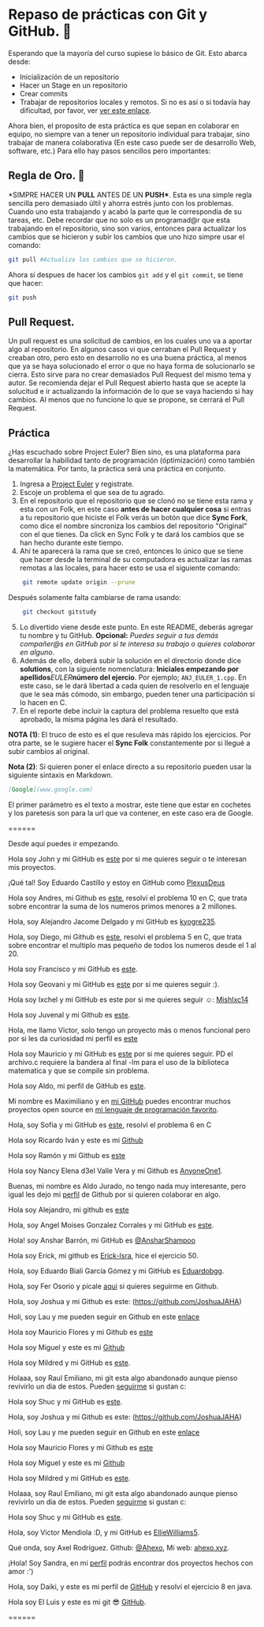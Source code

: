 # Repaso de prácticas con Git y GitHub. 📖

Esperando que la mayoría del curso supiese lo básico de Git. Esto abarca desde:

- Inicialización de un repositorio
- Hacer un Stage en un repositorio
- Crear commits
- Trabajar de repositorios locales y remotos.
  Si no es así o si todavía hay dificultad, por favor, ver [ver este enlace](https://git-scm.com/docs).

Ahora bien, el proposito de esta práctica es que sepan en colaborar en equipo, no siempre van a tener un repositorio individual para trabajar, sino trabajar de manera colaborativa (En este caso puede ser de desarrollo Web, software, etc.) Para ello hay pasos sencillos pero importantes:

## Regla de Oro. 🥇

\*SIMPRE HACER UN **PULL** ANTES DE UN **PUSH\***.
Esta es una simple regla sencilla pero demasiado últil y ahorra estrés junto con los problemas.
Cuando uno esta trabajando y acabó la parte que le correspondía de su tareas, etc. Debe recordar que no solo es un programad@r que esta trabajando en el repositorio, sino son varios, entonces para actualizar los cambios que se hicieron y subir los cambios que uno hizo simpre usar el comando:

```bash
git pull #Actualiza los cambios que se hicieron.
```

Ahora sí despues de hacer los cambios `git add` y el `git commit`, se tiene que hacer:

```bash
git push
```

## Pull Request.

Un pull request es una solicitud de cambios, en los cuales uno va a aportar algo al repositorio. En algunos casos vi que cerraban el Pull Request y creaban otro, pero esto en desarrollo no es una buena práctica, al menos que ya se haya solucionado el error o que no haya forma de solucionarlo se cierra. Esto sirve para no crear demasiados Pull Request del mismo tema y autor. Se recomienda dejar el Pull Request abierto hasta que se acepte la solucitud e ir actualizando la información de lo que se vaya haciendo si hay cambios. Al menos que no funcione lo que se propone, se cerrará el Pull Request.

## Práctica

¿Has escuchado sobre Project Euler? Bien sino, es una plataforma para desarrollar la habilidad tanto de programación (óptimización) como también la matemática.
Por tanto, la práctica será una práctica en conjunto.

1. Ingresa a [Project Euler](https://projecteuler.net/) y registrate.
2. Escoje un problema el que sea de tu agrado.
3. En el repositorio que el repositorio que se clonó no se tiene esta rama y esta con un Folk, en este caso **antes de hacer cualquier cosa** si entras a tu repositorio que hiciste el Folk verás un botón que dice **Sync Fork**, como dice el nombre sincroniza los cambios del repositorio "Original" con el que tienes. Da click en Sync Folk y te dará los cambios que se han hecho durante este tiempo.
4. Ahí te aparecerá la rama que se creó, entonces lo único que se tiene que hacer desde la terminal de su computadora es actualizar las ramas remotas a las locales, para hacer esto se usa el siguiente comando:

```bash
    git remote update origin --prune
```

Después solamente falta cambiarse de rama usando:

```bash
    git checkout gitstudy
```

5. Lo divertido viene desde este punto. En este README, deberás agregar tu nombre y tu GitHub. **Opcional:** _Puedes seguir a tus demás compañer@s en GitHub por si te interesa su trabajo o quieres colaborar en alguno_.
6. Además de ello, deberá subir la solución en el directorio donde dice **solutions**, con la siguiente nomenclatura: **Iniciales empezando por apellidos**_EULER_**número del ejercio**. Por ejemplo; `ANJ_EULER_1.cpp`. En este caso, se le dará libertad a cada quien de resolverlo en el lenguaje que le sea más cómodo, sin embargo, pueden tener una participación si lo hacen en C.
7. En el reporte debe incluir la captura del problema resuelto que está aprobado, la misma página les dará el resultado.

**NOTA (1)**: El truco de esto es el que resuleva más rápido los ejercicios. Por otra parte, se le sugiere hacer el **Sync Folk** constantemente por si llegué a subir cambios al original.

**Nota (2)**: Si quieren poner el enlace directo a su repositorio pueden usar la siguiente sintaxis en Markdown.

```markdown
[Google](www.google.com)
```

El primer parámetro es el texto a mostrar, este tiene que estar en cochetes y los paretesis son para la url que va contener, en este caso era de Google.

======

Desde aquí puedes ir empezando.

Hola soy John y mi GitHub es [este](https://github.com/JohnKun136NVCP) por si me quieres seguir o te interesan mis proyectos.

¡Qué tal! Soy Eduardo Castillo y estoy en GitHub como [PlexusDeus](https://github.com/PlexusDeus)

Hola soy Andres, mi Github es [este](https://github.com/AndresCataneo), resolví el problema 10 en C, que trata sobre encontrar la suma de los numeros primos menores a 2 millones.

Hola, soy Alejandro Jacome Delgado y mi GitHub es [kyogre235](https://github.com/kyogre235).

Hola, soy Diego, mi Github es [este](https://github.com/Sloot25), resolvi el problema 5 en C, que trata sobre encontrar el multiplo mas pequeño de todos los numeros desde el 1 al 20.

Hola soy Francisco y mi GitHub es [este](https://github.com/FranciscoMendiola).

Hola soy Geovani y mi GitHub es [este](https://github.com/GeovaniMtz) por si me quieres seguir :).

Hola soy Ixchel y mi GitHub es este por si me quieres seguir ☺: [MishIxc14](https://github.com/MishIxc14)

Hola soy Juvenal y mi Github es [este](https://github.com/JuvsProgrammer).

Hola, me llamo Victor, solo tengo un proyecto más o menos funcional pero por si les da curiosidad mi perfil es [este](https://github.com/areummon)

Hola soy Mauricio y mi GitHub es [este](https://github.com/MauComas) por si me quieres seguir.
PD el archivo.c requiere la bandera al final -lm para el uso de la biblioteca matematica y que se compile sin problema.

Hola soy Aldo, mi perfil de GitHub es [este](https://github.com/aaldoaangeles).

Mi nombre es Maximiliano y en [mi GitHub](https://github.com/m-ow) puedes encontrar muchos proyectos open source en [mi lenguaje de programación favorito](https://lean-lang.org/).

Hola, soy Sofia y mi GitHub es [este](https://github.com/Sofia279), resolví el problema 6 en C 

Hola soy Ricardo Iván y este es mi [Github](https://github.com/rickivan)

Hola soy Ramón y mi Github es [este](https://github.com/Htska)

Hola soy Nancy Elena d3el Valle Vera y mi Github es [AnyoneOne1](https://github.com/AnyoneOne1).

Buenas, mi nombre es Aldo Jurado, no tengo nada muy interesante, pero igual les dejo mi [perfil](https://github.com/aldojurado) de Github por si quieren colaborar en algo.

Hola soy Alejandro, mi github es [este](https://github.com/Alejandro-Estrada-1) 

Hola, soy Angel Moises Gonzalez Corrales y mi GitHub es [este](https://github.com/MoisesAGC).

Hola! soy Anshar Barrón, mi GitHub es [@AnsharShampoo](https://github.com/AnsharShampoo) 

Hola soy Erick, mi github es [Erick-Isra](https://github.com/Erick-Isra), hice el ejercicio 50.

Hola, soy Eduardo Biali García Gómez y mi GitHub es [Eduardobgg](https://github.com/Eduardobgg).
 
Hola, soy Fer Osorio y pícale [aqui](https://github.com/FernandaOsorioMorales) si quieres seguirme en Github.

Hola, soy Joshua y mi Github es este: (https://github.com/JoshuaJAHA)

Holi, soy Lau y me pueden seguir en Github en este [enlace](https://github.com/laudima)

Hola soy Mauricio Flores y mi Github es [este](https://github.com/maufloresm)

Hola soy Miguel y este es mi [Github](https://github.com/mi-brito)

Hola soy Mildred y mi GitHub es [este](https://github.com/MildredMtz).

Holaaa, soy Raul Emiliano, mi git esta algo abandonado aunque pienso revivirlo un dia de estos. Pueden [seguirme](https://github.com/RaulLabonne) si gustan c:

Hola soy Shuc y mi GitHub es [este](https://github.com/shucshin).

Hola, soy Joshua y mi Github es este: (https://github.com/JoshuaJAHA)

Holi, soy Lau y me pueden seguir en Github en este [enlace](https://github.com/laudima)

Hola soy Mauricio Flores y mi Github es [este](https://github.com/maufloresm)

Hola soy Miguel y este es mi [Github](https://github.com/mi-brito)

Hola soy Mildred y mi GitHub es [este](https://github.com/MildredMtz).

Holaaa, soy Raul Emiliano, mi git esta algo abandonado aunque pienso revivirlo un dia de estos. Pueden [seguirme](https://github.com/RaulLabonne) si gustan c:

Hola soy Shuc y mi GitHub es [este](https://github.com/shucshin).

Hola, soy Victor Mendiola :D, y mi GitHub es [EllieWilliams5](https://github.com/EllieWilliams5).

Qué onda, soy Axel Rodríguez. Github: [@Ahexo](https://github.com/ahexo), Mi web: [ahexo.xyz](https://www.ahexo.xyz).

¡Hola! Soy Sandra, en mi [perfil](https://github.com/PlexusDeus) podrás encontrar dos proyectos hechos con amor :')

Hola, soy Daiki, y este es mi perfil de [GitHub](https://github.com/DaikiBenedek) y resolví el ejercicio 8 en java.

Hola soy El Luis y este es mi git :sunglasses:  [GitHub](https://github.com/LuisGarGomez).

======  

